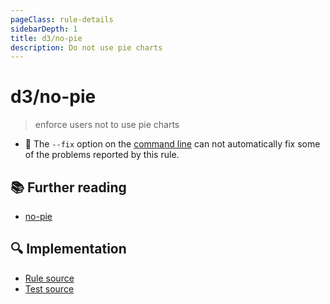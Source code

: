 ```yaml
---
pageClass: rule-details
sidebarDepth: 1
title: d3/no-pie
description: Do not use pie charts
---
```

# d3/no-pie
> enforce users not to use pie charts

- :wrench: The `--fix` option on the [command line](https://eslint.org/docs/user-guide/command-line-interface#fixing-problems) can not automatically fix some of the problems reported by this rule.


## :books: Further reading

- [no-pie]

[no-pie]: https://eslint.org/docs/rules/no-pie

## :mag: Implementation

- [Rule source](https://github.com/youssefsharief/vis-checker/blob/master/lib/rules/no-pie.js)
- [Test source](https://github.com/youssefsharief/vis-checker/blob/master/tests/lib/rules/no-pie.js)
